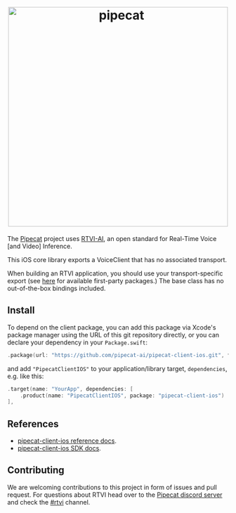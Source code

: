 <h1><div align="center">
 <img alt="pipecat" width="500px" height="auto" src="https://raw.githubusercontent.com/pipecat-ai/pipecat-client-ios/main/pipecat-ios.png">
</div></h1>

The [Pipecat](https://github.com/pipecat-ai/) project uses [RTVI-AI](https://docs.pipecat.ai/client/introduction), an open standard for Real-Time Voice [and Video] Inference.

This iOS core library exports a VoiceClient that has no associated transport.

When building an RTVI application, you should use your transport-specific export (see [here](https://docs.pipecat.ai/client/ios/transports/daily) for available first-party packages.) 
The base class has no out-of-the-box bindings included.

## Install

To depend on the client package, you can add this package via Xcode's package manager using the URL of this git repository directly, or you can declare your dependency in your `Package.swift`:

```swift
.package(url: "https://github.com/pipecat-ai/pipecat-client-ios.git", from: "1.1.0"),
```

and add `"PipecatClientIOS"` to your application/library target, `dependencies`, e.g. like this:

```swift
.target(name: "YourApp", dependencies: [
    .product(name: "PipecatClientIOS", package: "pipecat-client-ios")
],
```

## References
- [pipecat-client-ios reference docs](https://docs-ios.pipecat.ai/PipecatClientIOS/documentation/pipecatclientios).
- [pipecat-client-ios SDK docs](https://docs.pipecat.ai/client/ios/introduction).

## Contributing

We are welcoming contributions to this project in form of issues and pull request. For questions about RTVI head over to the [Pipecat discord server](https://discord.gg/pipecat) and check the [#rtvi](https://discord.com/channels/1239284677165056021/1265086477964935218) channel.

